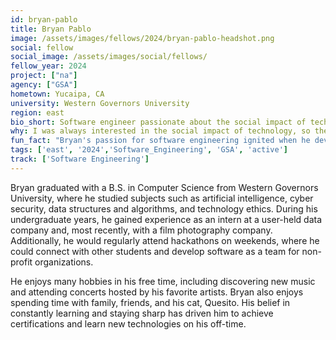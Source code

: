 ```yaml
---
id: bryan-pablo
title: Bryan Pablo
image: /assets/images/fellows/2024/bryan-pablo-headshot.png
social: fellow
social_image: /assets/images/social/fellows/
fellow_year: 2024
project: ["na"]
agency: ["GSA"]
hometown: Yucaipa, CA
university: Western Governors University
region: east
bio_short: Software engineer passionate about the social impact of technology and improving government services for the public good
why: I was always interested in the social impact of technology, so the Digital Corps and the potential to serve my country appealed to me. As a software engineer, I am eager to use my skills to develop and maintain software solutions that improve government services for the public good.
fun_fact: "Bryan's passion for software engineering ignited when he developed a video game at 13."
tags: ['east', '2024','Software_Engineering', 'GSA', 'active']
track: ['Software Engineering']
---
```


Bryan graduated with a B.S. in Computer Science from Western Governors University, where he studied subjects such as artificial intelligence, cyber security, data structures and algorithms, and technology ethics. During his undergraduate years, he gained experience as an intern at a user-held data company and, most recently, with a film photography company. Additionally, he would regularly attend hackathons on weekends, where he could connect with other students and develop software as a team for non-profit organizations.

He enjoys many hobbies in his free time, including discovering new music and attending concerts hosted by his favorite artists. Bryan also enjoys spending time with family, friends, and his cat, Quesito. His belief in constantly learning and staying sharp has driven him to achieve certifications and learn new technologies on his off-time.